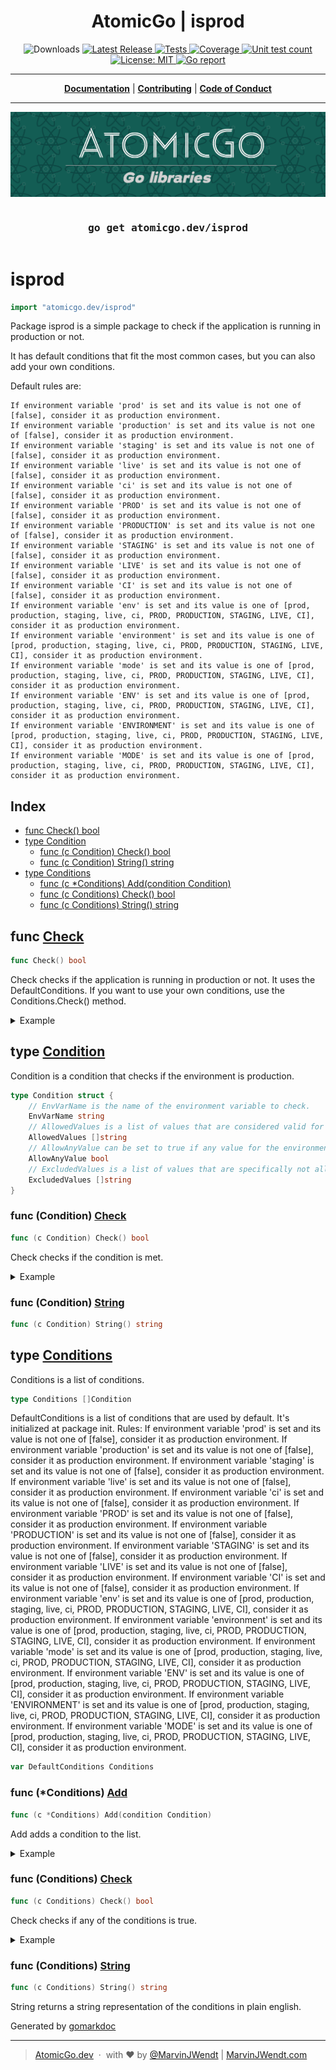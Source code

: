 <h1 align="center">AtomicGo | isprod</h1>

<p align="center">
<img src="https://img.shields.io/endpoint?url=https%3A%2F%2Fatomicgo.dev%2Fapi%2Fshields%2Fisprod&style=flat-square" alt="Downloads">

<a href="https://github.com/atomicgo/isprod/releases">
<img src="https://img.shields.io/github/v/release/atomicgo/isprod?style=flat-square" alt="Latest Release">
</a>

<a href="https://codecov.io/gh/atomicgo/isprod" target="_blank">
<img src="https://img.shields.io/github/actions/workflow/status/atomicgo/isprod/go.yml?style=flat-square" alt="Tests">
</a>

<a href="https://codecov.io/gh/atomicgo/isprod" target="_blank">
<img src="https://img.shields.io/codecov/c/gh/atomicgo/isprod?color=magenta&logo=codecov&style=flat-square" alt="Coverage">
</a>

<a href="https://codecov.io/gh/atomicgo/isprod">
<!-- unittestcount:start --><img src="https://img.shields.io/badge/Unit_Tests-6-magenta?style=flat-square" alt="Unit test count"><!-- unittestcount:end -->
</a>

<a href="https://opensource.org/licenses/MIT" target="_blank">
<img src="https://img.shields.io/badge/License-MIT-yellow.svg?style=flat-square" alt="License: MIT">
</a>
  
<a href="https://goreportcard.com/report/github.com/atomicgo/isprod" target="_blank">
<img src="https://goreportcard.com/badge/github.com/atomicgo/isprod?style=flat-square" alt="Go report">
</a>   

</p>

---

<p align="center">
<strong><a href="https://pkg.go.dev/atomicgo.dev/isprod#section-documentation" target="_blank">Documentation</a></strong>
|
<strong><a href="https://github.com/atomicgo/atomicgo/blob/main/CONTRIBUTING.md" target="_blank">Contributing</a></strong>
|
<strong><a href="https://github.com/atomicgo/atomicgo/blob/main/CODE_OF_CONDUCT.md" target="_blank">Code of Conduct</a></strong>
</p>

---

<p align="center">
  <img src="https://raw.githubusercontent.com/atomicgo/atomicgo/main/assets/header.png" alt="AtomicGo">
</p>

<p align="center">
<table>
<tbody>
</tbody>
</table>
</p>
<h3  align="center"><pre>go get atomicgo.dev/isprod</pre></h3>
<p align="center">
<table>
<tbody>
</tbody>
</table>
</p>

<!-- gomarkdoc:embed:start -->

<!-- Code generated by gomarkdoc. DO NOT EDIT -->

# isprod

```go
import "atomicgo.dev/isprod"
```

Package isprod is a simple package to check if the application is running in production or not.

It has default conditions that fit the most common cases, but you can also add your own conditions.

Default rules are:

```
If environment variable 'prod' is set and its value is not one of [false], consider it as production environment.
If environment variable 'production' is set and its value is not one of [false], consider it as production environment.
If environment variable 'staging' is set and its value is not one of [false], consider it as production environment.
If environment variable 'live' is set and its value is not one of [false], consider it as production environment.
If environment variable 'ci' is set and its value is not one of [false], consider it as production environment.
If environment variable 'PROD' is set and its value is not one of [false], consider it as production environment.
If environment variable 'PRODUCTION' is set and its value is not one of [false], consider it as production environment.
If environment variable 'STAGING' is set and its value is not one of [false], consider it as production environment.
If environment variable 'LIVE' is set and its value is not one of [false], consider it as production environment.
If environment variable 'CI' is set and its value is not one of [false], consider it as production environment.
If environment variable 'env' is set and its value is one of [prod, production, staging, live, ci, PROD, PRODUCTION, STAGING, LIVE, CI], consider it as production environment.
If environment variable 'environment' is set and its value is one of [prod, production, staging, live, ci, PROD, PRODUCTION, STAGING, LIVE, CI], consider it as production environment.
If environment variable 'mode' is set and its value is one of [prod, production, staging, live, ci, PROD, PRODUCTION, STAGING, LIVE, CI], consider it as production environment.
If environment variable 'ENV' is set and its value is one of [prod, production, staging, live, ci, PROD, PRODUCTION, STAGING, LIVE, CI], consider it as production environment.
If environment variable 'ENVIRONMENT' is set and its value is one of [prod, production, staging, live, ci, PROD, PRODUCTION, STAGING, LIVE, CI], consider it as production environment.
If environment variable 'MODE' is set and its value is one of [prod, production, staging, live, ci, PROD, PRODUCTION, STAGING, LIVE, CI], consider it as production environment.
```

## Index

- [func Check\(\) bool](<#Check>)
- [type Condition](<#Condition>)
  - [func \(c Condition\) Check\(\) bool](<#Condition.Check>)
  - [func \(c Condition\) String\(\) string](<#Condition.String>)
- [type Conditions](<#Conditions>)
  - [func \(c \*Conditions\) Add\(condition Condition\)](<#Conditions.Add>)
  - [func \(c Conditions\) Check\(\) bool](<#Conditions.Check>)
  - [func \(c Conditions\) String\(\) string](<#Conditions.String>)


<a name="Check"></a>
## func [Check](<https://github.com/atomicgo/isprod/blob/main/isprod.go#L167>)

```go
func Check() bool
```

Check checks if the application is running in production or not. It uses the DefaultConditions. If you want to use your own conditions, use the Conditions.Check\(\) method.

<details><summary>Example</summary>
<p>



```go
package main

import (
	"atomicgo.dev/isprod"
	"fmt"
	"os"
)

func main() {
	os.Setenv("PRODUCTION", "true") // Many common names are supported. See DefaultConditions.
	fmt.Println(isprod.Check())
}
```

#### Output

```
true
```

</p>
</details>

<a name="Condition"></a>
## type [Condition](<https://github.com/atomicgo/isprod/blob/main/isprod.go#L81-L90>)

Condition is a condition that checks if the environment is production.

```go
type Condition struct {
    // EnvVarName is the name of the environment variable to check.
    EnvVarName string
    // AllowedValues is a list of values that are considered valid for the environment variable.
    AllowedValues []string
    // AllowAnyValue can be set to true if any value for the environment variable is allowed.
    AllowAnyValue bool
    // ExcludedValues is a list of values that are specifically not allowed, even if AllowAnyValue is set to true.
    ExcludedValues []string
}
```

<a name="Condition.Check"></a>
### func \(Condition\) [Check](<https://github.com/atomicgo/isprod/blob/main/isprod.go#L93>)

```go
func (c Condition) Check() bool
```

Check checks if the condition is met.

<details><summary>Example</summary>
<p>



```go
package main

import (
	"atomicgo.dev/isprod"
	"fmt"
	"os"
)

func main() {
	os.Setenv("MY_ENV_VAR", "live")

	cond := isprod.Condition{
		EnvVarName:     "MY_ENV_VAR",
		AllowAnyValue:  true,
		ExcludedValues: []string{"false"},
	}

	fmt.Println(cond.Check())
}
```

#### Output

```
true
```

</p>
</details>

<a name="Condition.String"></a>
### func \(Condition\) [String](<https://github.com/atomicgo/isprod/blob/main/isprod.go#L124>)

```go
func (c Condition) String() string
```



<a name="Conditions"></a>
## type [Conditions](<https://github.com/atomicgo/isprod/blob/main/isprod.go#L135>)

Conditions is a list of conditions.

```go
type Conditions []Condition
```

<a name="DefaultConditions"></a>DefaultConditions is a list of conditions that are used by default. It's initialized at package init. Rules: If environment variable 'prod' is set and its value is not one of \[false\], consider it as production environment. If environment variable 'production' is set and its value is not one of \[false\], consider it as production environment. If environment variable 'staging' is set and its value is not one of \[false\], consider it as production environment. If environment variable 'live' is set and its value is not one of \[false\], consider it as production environment. If environment variable 'ci' is set and its value is not one of \[false\], consider it as production environment. If environment variable 'PROD' is set and its value is not one of \[false\], consider it as production environment. If environment variable 'PRODUCTION' is set and its value is not one of \[false\], consider it as production environment. If environment variable 'STAGING' is set and its value is not one of \[false\], consider it as production environment. If environment variable 'LIVE' is set and its value is not one of \[false\], consider it as production environment. If environment variable 'CI' is set and its value is not one of \[false\], consider it as production environment. If environment variable 'env' is set and its value is one of \[prod, production, staging, live, ci, PROD, PRODUCTION, STAGING, LIVE, CI\], consider it as production environment. If environment variable 'environment' is set and its value is one of \[prod, production, staging, live, ci, PROD, PRODUCTION, STAGING, LIVE, CI\], consider it as production environment. If environment variable 'mode' is set and its value is one of \[prod, production, staging, live, ci, PROD, PRODUCTION, STAGING, LIVE, CI\], consider it as production environment. If environment variable 'ENV' is set and its value is one of \[prod, production, staging, live, ci, PROD, PRODUCTION, STAGING, LIVE, CI\], consider it as production environment. If environment variable 'ENVIRONMENT' is set and its value is one of \[prod, production, staging, live, ci, PROD, PRODUCTION, STAGING, LIVE, CI\], consider it as production environment. If environment variable 'MODE' is set and its value is one of \[prod, production, staging, live, ci, PROD, PRODUCTION, STAGING, LIVE, CI\], consider it as production environment.

```go
var DefaultConditions Conditions
```

<a name="Conditions.Add"></a>
### func \(\*Conditions\) [Add](<https://github.com/atomicgo/isprod/blob/main/isprod.go#L138>)

```go
func (c *Conditions) Add(condition Condition)
```

Add adds a condition to the list.

<details><summary>Example</summary>
<p>



```go
package main

import (
	"atomicgo.dev/isprod"
	"fmt"
)

func main() {
	var conds isprod.Conditions

	cond1 := isprod.Condition{
		EnvVarName:    "ENV_VAR_1",
		AllowAnyValue: true,
	}
	cond2 := isprod.Condition{
		EnvVarName:    "ENV_VAR_2",
		AllowAnyValue: true,
	}

	conds.Add(cond1)
	conds.Add(cond2)

	fmt.Println(len(conds))
}
```

#### Output

```
2
```

</p>
</details>

<a name="Conditions.Check"></a>
### func \(Conditions\) [Check](<https://github.com/atomicgo/isprod/blob/main/isprod.go#L143>)

```go
func (c Conditions) Check() bool
```

Check checks if any of the conditions is true.

<details><summary>Example</summary>
<p>



```go
package main

import (
	"atomicgo.dev/isprod"
	"fmt"
	"os"
)

func main() {
	os.Setenv("ENV_VAR_1", "true")

	var conds isprod.Conditions

	cond1 := isprod.Condition{
		EnvVarName:    "ENV_VAR_1",
		AllowAnyValue: true,
	}
	cond2 := isprod.Condition{
		EnvVarName:    "ENV_VAR_2",
		AllowAnyValue: true,
	}

	conds.Add(cond1)
	conds.Add(cond2)

	fmt.Println(conds.Check())
}
```

#### Output

```
true
```

</p>
</details>

<a name="Conditions.String"></a>
### func \(Conditions\) [String](<https://github.com/atomicgo/isprod/blob/main/isprod.go#L154>)

```go
func (c Conditions) String() string
```

String returns a string representation of the conditions in plain english.

Generated by [gomarkdoc](<https://github.com/princjef/gomarkdoc>)


<!-- gomarkdoc:embed:end -->

---

> [AtomicGo.dev](https://atomicgo.dev) &nbsp;&middot;&nbsp;
> with ❤️ by [@MarvinJWendt](https://github.com/MarvinJWendt) |
> [MarvinJWendt.com](https://marvinjwendt.com)
